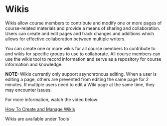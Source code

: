 # Wikis

Wikis allow course members to contribute and modify one or more pages of course-related materials and provide a means of sharing and collaboration. Users can create and edit pages and track changes and additions which allows for effective collaboration between multiple writers.

You can create one or more wikis for all course members to contribute to and wikis for specific groups to use to collaborate. All course members can use the wikis tool to record information and serve as a repository for course information and knowledge.

**NOTE:** Wikis currently only support asynchronous editing. When a user is editing a page, others are prevented from editing the same page for 2 minutes. If multiple users need to edit a Wiki page at the same time, they may encounter issues.

For more information, watch the video below:


[How To Create and Manage Wikis](https://www.youtube.com/watch?v=-l6778cP0jM)

Wikis are available under Tools
